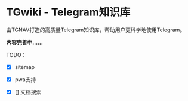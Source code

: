 # TGwiki - Telegram知识库

由TGNAV打造的高质量Telegram知识库，帮助用户更科学地使用Telegram。

**内容完善中……**

TODO：

- [x] sitemap
- [x] pwa支持

- [x] [] 文档搜索
